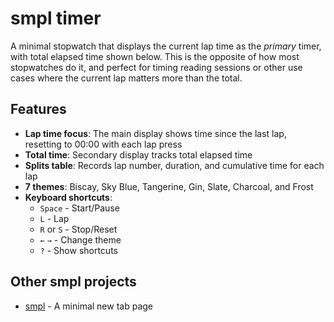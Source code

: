 # smpl timer

A minimal stopwatch that displays the current lap time as the _primary_ timer, with total elapsed time shown below. This is the opposite of how most stopwatches do it, and perfect for timing reading sessions or other use cases where the current lap matters more than the total.

## Features

- **Lap time focus**: The main display shows time since the last lap, resetting to 00:00 with each lap press
- **Total time**: Secondary display tracks total elapsed time
- **Splits table**: Records lap number, duration, and cumulative time for each lap
- **7 themes**: Biscay, Sky Blue, Tangerine, Gin, Slate, Charcoal, and Frost
- **Keyboard shortcuts**:
  - `Space` - Start/Pause
  - `L` - Lap
  - `R` or `S` - Stop/Reset
  - `←` `→` - Change theme
  - `?` - Show shortcuts

## Other smpl projects

- [smpl](https://github.com/kylechadha/smpl) - A minimal new tab page
